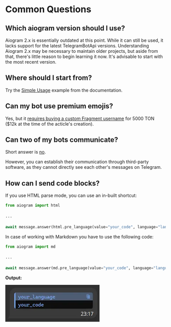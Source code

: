 # Common Questions

## Which aiogram version should I use?

Aiogram 2.x is essentially outdated at this point. While it can still be used, it lacks support for the latest TelegramBotApi versions. Understanding Aiogram 2.x may be necessary to maintain older projects, but aside from that, there's little reason to begin learning it now. It's advisable to start with the most recent version.

## Where should I start from?

Try the [Simple Usage](https://docs.aiogram.dev/en/latest/#simple-usage) example from the documentation.

## Can my bot use premium emojis?

Yes, but it [requires buying a custom Fragment username](https://stackoverflow.com/questions/74437942/how-to-send-custom-emoji-from-bot-in-telegram/76853897#76853897) for 5000 TON ($12k at the time of the acticle's creation).

## Can two of my bots communicate?

Short answer is [no](https://core.telegram.org/bots/faq#why-doesn-39t-my-bot-see-messages-from-other-bots).

However, you can establish their communication through third-party software, as they cannot directly see each other's messages on Telegram.

## How can I send code blocks?

If you use HTML parse mode, you can use an in-built shortcut:

```python
from aiogram import html

...

await message.answer(html.pre_language(value="your_code", language="language_name"))
```

In case of working with Markdown you have to use the following code:

```python
from aiogram import md

...

await message.answer(md.pre_language(value="your_code", language="language_name"))
```

**Output:**

![codeblock_output](images/codeblock.webp)
